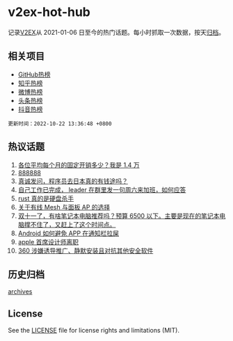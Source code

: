 # v2ex-hot-hub

 记录[V2EX](https://www.v2ex.com/)从 2021-01-06 日至今的热门话题。每小时抓取一次数据，按天[归档](archives)。
 
 ## 相关项目

- [GitHub热榜](https://github.com/snaildev/github-hot-hub)
- [知乎热榜](https://github.com/snaildev/zhihu-hot-hub)
- [微博热榜](https://github.com/snaildev/weibo-hot-hub)
- [头条热榜](https://github.com/snaildev/toutiao-hot-hub)
- [抖音热榜](https://github.com/snaildev/douyin-hot-hub)


 `更新时间：2022-10-22 13:36:48 +0800`

## 热议话题

1. [各位平均每个月的固定开销多少？我是 1.4 万](https://www.v2ex.com/t/888731)
1. [888888](https://www.v2ex.com/t/888888)
1. [真诚发问，程序员去日本真的有钱途吗？](https://www.v2ex.com/t/888715)
1. [自己工作已完成， leader 在群里发一句周六来加班，如何应答](https://www.v2ex.com/t/888719)
1. [rust 真的是硬盘杀手](https://www.v2ex.com/t/888714)
1. [关于有线 Mesh 与面板 AP 的选择](https://www.v2ex.com/t/888710)
1. [双十一了，有啥笔记本电脑推荐吗？预算 6500 以下。主要是现在的笔记本电脑撑不住了，又赶上了这个时间点。](https://www.v2ex.com/t/888762)
1. [Android 如何避免 APP 在通知栏拉屎](https://www.v2ex.com/t/888743)
1. [apple 首席设计师离职](https://www.v2ex.com/t/888845)
1. [360 涉嫌诱导推广、静默安装且对抗其他安全软件](https://www.v2ex.com/t/888856)

## 历史归档

[archives](archives)

## License

See the [LICENSE](LICENSE) file for license rights and limitations (MIT).
